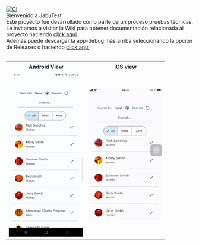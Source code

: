 [![CI](https://github.com/fnoceda/jabu_test/actions/workflows/build.yml/badge.svg)](https://github.com/fnoceda/jabu_test/actions/workflows/build.yml)  <br />
Bienvenido a JabuTest  <br />
Este proyecto fue desarrollado como parte de un proceso pruebas técnicas. <br />
Le invitamos a visitar la Wiki para obtener documentación relacionada al proyecto haciendo <a href="https://github.com/fnoceda/jabu_test/wiki">click aqui</a>. <br />
Además puede descargar la app-debug más arriba seleccionando la opción de Releases o haciendo <a href="https://github.com/fnoceda/jabu_test/releases">click aqui</a><br /><br />



<table>
    <tr>
        <th>Android View</th>
        <th>iOS view</th>
    </tr>
    <tr>
        <td><img src="doc/android.png" width="200"></td>
        <td><img src="doc/ios.png" width="200"></td>
    </tr>
</table>
